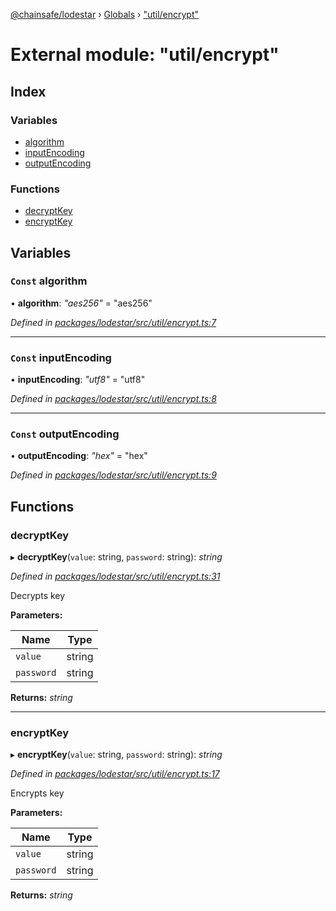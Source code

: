 [@chainsafe/lodestar](../README.md) › [Globals](../globals.md) › ["util/encrypt"](_util_encrypt_.md)

# External module: "util/encrypt"

## Index

### Variables

* [algorithm](_util_encrypt_.md#const-algorithm)
* [inputEncoding](_util_encrypt_.md#const-inputencoding)
* [outputEncoding](_util_encrypt_.md#const-outputencoding)

### Functions

* [decryptKey](_util_encrypt_.md#decryptkey)
* [encryptKey](_util_encrypt_.md#encryptkey)

## Variables

### `Const` algorithm

• **algorithm**: *"aes256"* = "aes256"

*Defined in [packages/lodestar/src/util/encrypt.ts:7](https://github.com/ChainSafe/lodestar/blob/d092a7def/packages/lodestar/src/util/encrypt.ts#L7)*

___

### `Const` inputEncoding

• **inputEncoding**: *"utf8"* = "utf8"

*Defined in [packages/lodestar/src/util/encrypt.ts:8](https://github.com/ChainSafe/lodestar/blob/d092a7def/packages/lodestar/src/util/encrypt.ts#L8)*

___

### `Const` outputEncoding

• **outputEncoding**: *"hex"* = "hex"

*Defined in [packages/lodestar/src/util/encrypt.ts:9](https://github.com/ChainSafe/lodestar/blob/d092a7def/packages/lodestar/src/util/encrypt.ts#L9)*

## Functions

###  decryptKey

▸ **decryptKey**(`value`: string, `password`: string): *string*

*Defined in [packages/lodestar/src/util/encrypt.ts:31](https://github.com/ChainSafe/lodestar/blob/d092a7def/packages/lodestar/src/util/encrypt.ts#L31)*

Decrypts key

**Parameters:**

Name | Type |
------ | ------ |
`value` | string |
`password` | string |

**Returns:** *string*

___

###  encryptKey

▸ **encryptKey**(`value`: string, `password`: string): *string*

*Defined in [packages/lodestar/src/util/encrypt.ts:17](https://github.com/ChainSafe/lodestar/blob/d092a7def/packages/lodestar/src/util/encrypt.ts#L17)*

Encrypts key

**Parameters:**

Name | Type |
------ | ------ |
`value` | string |
`password` | string |

**Returns:** *string*
